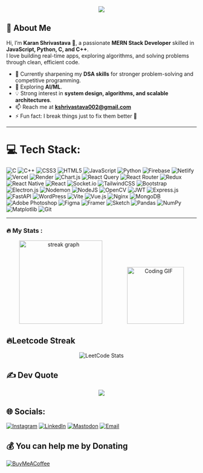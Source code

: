 <div align="center">
  <img src="https://visitor-badge.laobi.icu/badge?page_id=002karan.002karan" />
</div>


## 🚀 About Me  

Hi, I’m **Karan Shrivastava** 👋, a passionate **MERN Stack Developer** skilled in **JavaScript, Python, C, and C++**.  
I love building real-time apps, exploring algorithms, and solving problems through clean, efficient code.  

- 🔭 Currently sharpening my **DSA skills** for stronger problem-solving and competitive programming.  
- 🌱 Exploring **AI/ML**.  
- 💡 Strong interest in **system design, algorithms, and scalable architectures**.  
- 📫 Reach me at **[kshrivastava002@gmail.com](mailto:kahrivastava002@gmail.com)**
- ⚡ Fun fact: I break things just to fix them better 🚀  

---

# 💻 Tech Stack:
![C](https://img.shields.io/badge/c-%2300599C.svg?style=plastic&logo=c&logoColor=white) 
![C++](https://img.shields.io/badge/c++-%2300599C.svg?style=plastic&logo=c%2B%2B&logoColor=white) 
![CSS3](https://img.shields.io/badge/css3-%231572B6.svg?style=plastic&logo=css3&logoColor=white) 
![HTML5](https://img.shields.io/badge/html5-%23E34F26.svg?style=plastic&logo=html5&logoColor=white) 
![JavaScript](https://img.shields.io/badge/javascript-%23323330.svg?style=plastic&logo=javascript&logoColor=%23F7DF1E) 
![Python](https://img.shields.io/badge/python-3670A0?style=plastic&logo=python&logoColor=ffdd54) 
![Firebase](https://img.shields.io/badge/firebase-%23039BE5.svg?style=plastic&logo=firebase) 
![Netlify](https://img.shields.io/badge/netlify-%23000000.svg?style=plastic&logo=netlify&logoColor=#00C7B7) 
![Vercel](https://img.shields.io/badge/vercel-%23000000.svg?style=plastic&logo=vercel&logoColor=white) 
![Render](https://img.shields.io/badge/Render-%46E3B7.svg?style=plastic&logo=render&logoColor=white) 
![Chart.js](https://img.shields.io/badge/chart.js-F5788D.svg?style=plastic&logo=chart.js&logoColor=white) 
![React Query](https://img.shields.io/badge/-React%20Query-FF4154?style=plastic&logo=react%20query&logoColor=white) 
![React Router](https://img.shields.io/badge/React_Router-CA4245?style=plastic&logo=react-router&logoColor=white) 
![Redux](https://img.shields.io/badge/redux-%23593d88.svg?style=plastic&logo=redux&logoColor=white) 
![React Native](https://img.shields.io/badge/react_native-%2320232a.svg?style=plastic&logo=react&logoColor=%2361DAFB) 
![React](https://img.shields.io/badge/react-%2320232a.svg?style=plastic&logo=react&logoColor=%2361DAFB) 
![Socket.io](https://img.shields.io/badge/Socket.io-black?style=plastic&logo=socket.io&badgeColor=010101) 
![TailwindCSS](https://img.shields.io/badge/tailwindcss-%2338B2AC.svg?style=plastic&logo=tailwind-css&logoColor=white) 
![Bootstrap](https://img.shields.io/badge/bootstrap-%238511FA.svg?style=plastic&logo=bootstrap&logoColor=white) 
![Electron.js](https://img.shields.io/badge/Electron-191970?style=plastic&logo=Electron&logoColor=white) 
![Nodemon](https://img.shields.io/badge/NODEMON-%23323330.svg?style=plastic&logo=nodemon&logoColor=%BBDEAD) 
![NodeJS](https://img.shields.io/badge/node.js-6DA55F?style=plastic&logo=node.js&logoColor=white) 
![OpenCV](https://img.shields.io/badge/opencv-%23white.svg?style=plastic&logo=opencv&logoColor=white) 
![JWT](https://img.shields.io/badge/JWT-black?style=plastic&logo=JSON%20web%20tokens) 
![Express.js](https://img.shields.io/badge/express.js-%23404d59.svg?style=plastic&logo=express&logoColor=%2361DAFB) 
![FastAPI](https://img.shields.io/badge/FastAPI-005571?style=plastic&logo=fastapi) 
![WordPress](https://img.shields.io/badge/WordPress-%23117AC9.svg?style=plastic&logo=WordPress&logoColor=white) 
![Vite](https://img.shields.io/badge/vite-%23646CFF.svg?style=plastic&logo=vite&logoColor=white) 
![Vue.js](https://img.shields.io/badge/vue.js-%2335495e.svg?style=plastic&logo=vuedotjs&logoColor=%234FC08D) 
![Nginx](https://img.shields.io/badge/nginx-%23009639.svg?style=plastic&logo=nginx&logoColor=white) 
![MongoDB](https://img.shields.io/badge/MongoDB-%234ea94b.svg?style=plastic&logo=mongodb&logoColor=white) 
![Adobe Photoshop](https://img.shields.io/badge/adobe%20photoshop-%2331A8FF.svg?style=plastic&logo=adobe%20photoshop&logoColor=white) 
![Figma](https://img.shields.io/badge/figma-%23F24E1E.svg?style=plastic&logo=figma&logoColor=white) 
![Framer](https://img.shields.io/badge/Framer-black?style=plastic&logo=framer&logoColor=blue) 
![Sketch](https://img.shields.io/badge/Sketch-FFB387?style=plastic&logo=sketch&logoColor=black) 
![Pandas](https://img.shields.io/badge/pandas-%23150458.svg?style=plastic&logo=pandas&logoColor=white) 
![NumPy](https://img.shields.io/badge/numpy-%23013243.svg?style=plastic&logo=numpy&logoColor=white) 
![Matplotlib](https://img.shields.io/badge/Matplotlib-%23ffffff.svg?style=plastic&logo=Matplotlib&logoColor=black) 
![Git](https://img.shields.io/badge/git-%23F05033.svg?style=plastic&logo=git&logoColor=white) 

---

<h3 align="left">🔥 My Stats :</h3>

<div align="center">
  <img src="https://streak-stats.demolab.com?user=002karan&locale=en&mode=daily&theme=dark&hide_border=false&border_radius=5&order=3" height="220" alt="streak graph" />
  &nbsp;&nbsp;&nbsp;&nbsp;&nbsp;&nbsp;&nbsp;&nbsp;&nbsp;&nbsp;&nbsp;&nbsp;&nbsp;&nbsp;&nbsp;
  <img src="https://media.giphy.com/media/M9gbBd9nbDrOTu1Mqx/giphy.gif" width="150" alt="Coding GIF"/>
</div>



## 🔥Leetcode Streak 
<div align="center">

![LeetCode Stats](https://leetcard.jacoblin.cool/kshrivastava002?ext=heatmap)

</div>




## ✍️  Dev Quote
<div align="center">
  
![](https://quotes-github-readme.vercel.app/api?type=horizontal&theme=merko)

</div>





## 🌐 Socials:
[![Instagram](https://img.shields.io/badge/Instagram-%23E4405F.svg?logo=Instagram&logoColor=white)](https://www.instagram.com/karan.______.x) 
[![LinkedIn](https://img.shields.io/badge/LinkedIn-%230077B5.svg?logo=linkedin&logoColor=white)](https://www.linkedin.com/in/iamkaranshrivastava/) 
[![Mastodon](https://img.shields.io/badge/-MASTODON-%232B90D9?logo=mastodon&logoColor=white)](https://mastodon.social/@karanshrivastava) 
[![Email](https://img.shields.io/badge/Email-D14836?logo=gmail&logoColor=white)](mailto:kshrivastava002@gmail.com) 



## 💰 You can help me by Donating
[![BuyMeACoffee](https://img.shields.io/badge/Buy%20Me%20a%20Coffee-ffdd00?style=for-the-badge&logo=buy-me-a-coffee&logoColor=black)](https://buymeacoffee.com/karanshrivastava) 

<!-- Proudly created with GPRM ( https://gprm.itsvg.in ) -->
